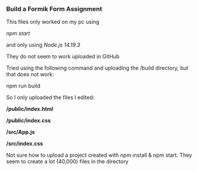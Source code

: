 ### Build a Formik Form Assignment

This files only worked on my pc using

*npm start*

and only using *Node.js 14.19.3*

They do not seem to work uploaded in GitHub

Tried using the following command and uploading the /build directory, but that does not work:

npm run build

So I only uploaded the files I edited:

**/public/index.html**

**/public/index.css**

**/src/App.js**

**/src/index.css**

Not sure how to upload a project created with npm install & npm start. They seem to create a lot (40,000) files in the directory
